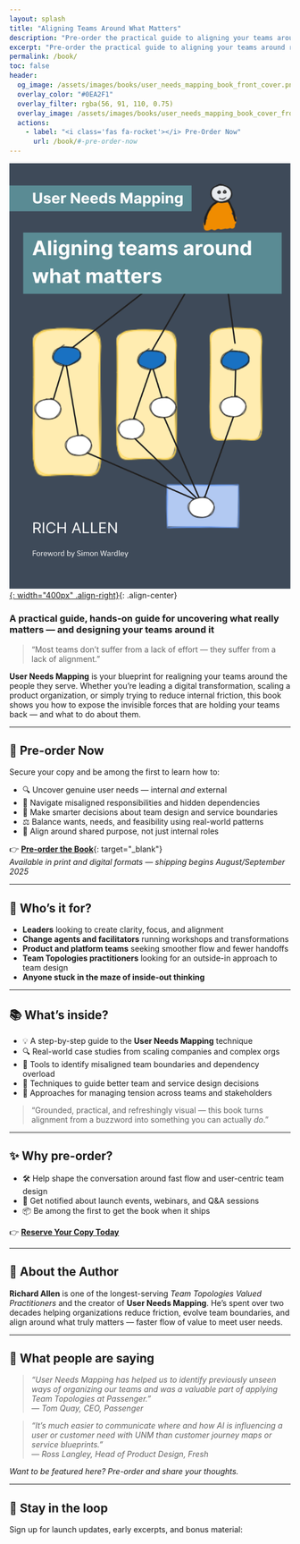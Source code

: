 ```yaml
---
layout: splash
title: "Aligning Teams Around What Matters"
description: "Pre-order the practical guide to aligning your teams around real user needs and reducing organizational friction."
excerpt: "Pre-order the practical guide to aligning your teams around real user needs and reducing organizational friction."
permalink: /book/
toc: false
header: 
  og_image: /assets/images/books/user_needs_mapping_book_front_cover.png
  overlay_color: "#0EA2F1"
  overlay_filter: rgba(56, 91, 110, 0.75)
  overlay_image: /assets/images/books/user_needs_mapping_book_cover_front.png
  actions: 
    - label: "<i class='fas fa-rocket'></i> Pre-Order Now"
      url: /book/#-pre-order-now
---
```

[![User Needs Mapping: Aligning teams around what matters](/assets/images/books/user_needs_mapping_book_cover_front.png){: width="400px" .align-right}](https://resources.userneedsmapping.com/products/user-needs-mapping-book-pre-order){: .align-center}

### A practical guide, hands-on guide for uncovering what really matters — and designing your teams around it

> “Most teams don’t suffer from a lack of effort — they suffer from a lack of alignment.”

**User Needs Mapping** is your blueprint for realigning your teams around the people they serve. Whether you’re leading a digital transformation, scaling a product organization, or simply trying to reduce internal friction, this book shows you how to expose the invisible forces that are holding your teams back — and what to do about them.

---

## 🚀 Pre-order Now

Secure your copy and be among the first to learn how to:

- 🔍 Uncover genuine user needs — internal *and* external  
- 🧭 Navigate misaligned responsibilities and hidden dependencies  
- 🧠 Make smarter decisions about team design and service boundaries  
- ⚖️ Balance wants, needs, and feasibility using real-world patterns  
- 🧩 Align around shared purpose, not just internal roles  

👉 [**Pre-order the Book**](https://resources.userneedsmapping.com/products/user-needs-mapping-book-pre-order){: target="_blank"}  
*Available in print and digital formats — shipping begins August/September 2025*

---

## 👥 Who’s it for?

- **Leaders** looking to create clarity, focus, and alignment  
- **Change agents and facilitators** running workshops and transformations  
- **Product and platform teams** seeking smoother flow and fewer handoffs  
- **Team Topologies practitioners** looking for an outside-in approach to team design  
- **Anyone stuck in the maze of inside-out thinking**

---

## 📚 What’s inside?

- 💡 A step-by-step guide to the **User Needs Mapping** technique  
- 🔍 Real-world case studies from scaling companies and complex orgs  
- 🧠 Tools to identify misaligned team boundaries and dependency overload  
- 🧭 Techniques to guide better team and service design decisions  
- 🤝 Approaches for managing tension across teams and stakeholders  

> “Grounded, practical, and refreshingly visual — this book turns alignment from a buzzword into something you can actually *do*.”

---

## ✨ Why pre-order?

- 🛠️ Help shape the conversation around fast flow and user-centric team design  
- 💬 Get notified about launch events, webinars, and Q&A sessions  
- 📦 Be among the first to get the book when it ships  

👉 [**Reserve Your Copy Today**](https://resources.userneedsmapping.com/products/user-needs-mapping-book-pre-order)

---

## 👋 About the Author

**Richard Allen** is one of the longest-serving *Team Topologies Valued Practitioners* and the creator of **User Needs Mapping**. He’s spent over two decades helping organizations reduce friction, evolve team boundaries, and align around what truly matters — faster flow of value to meet user needs.

---

## 💬 What people are saying

> *“User Needs Mapping has helped us to identify previously unseen ways of organizing our teams and was a valuable part of applying Team Topologies at Passenger.”*  
> — *Tom Quay, CEO, Passenger*

> *“It’s much easier to communicate where and how AI is influencing a user or customer need with UNM than customer journey maps or service blueprints.”*  
> — *Ross Langley, Head of Product Design, Fresh*

*Want to be featured here? Pre-order and share your thoughts.*

---

## 📩 Stay in the loop

Sign up for launch updates, early excerpts, and bonus material:

<script async data-uid="ab3175db93" src="https://conjurer.kit.com/ab3175db93/index.js"></script>
